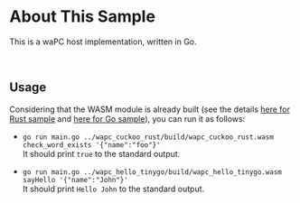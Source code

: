 # About This Sample

This is a waPC host implementation, written in Go.<br/>

<br/>

## Usage

Considering that the WASM module is already built (see the details [here for Rust sample](../wapc_cuckoo_rust/readme.md) and [here for Go sample](../wapc_hello_tinygo/readme.md)), you can run it as follows:

- `go run main.go ../wapc_cuckoo_rust/build/wapc_cuckoo_rust.wasm check_word_exists '{"name":"foo"}'`<br/>
  It should print `true` to the standard output.
  <br/>

- `go run main.go ../wapc_hello_tinygo/build/wapc_hello_tinygo.wasm sayHello '{"name":"John"}'`<br/>
  It should print `Hello John` to the standard output.

<br/>

